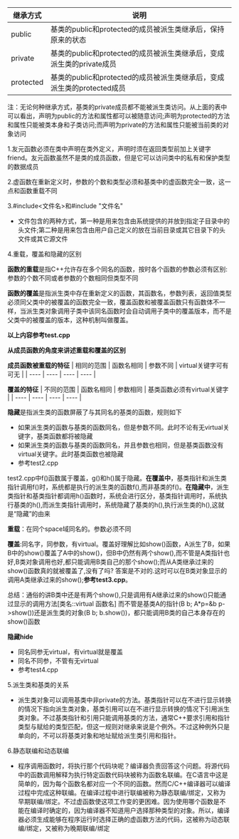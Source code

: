 | **继承方式** |  **说明**   |
|  ----       |   ----      |
| public      | 基类的public和protected的成员被派生类继承后，保持原来的状态 |
| private     | 基类的public和protected的成员被派生类继承后，变成派生类的private成员|
| protected   | 基类的public和protected的成员被派生类继承后，变成派生类的protected成员 |

注：无论何种继承方式，基类的private成员都不能被派生类访问。从上面的表中可以看出，声明为public的方法和属性都可以被随意访问;声明为protected的方法和属性只能被类本身和子类访问;而声明为private的方法和属性只能被当前类的对象访问

1.友元函数必须在类中声明在类外定义，声明时须在返回类型前加上关键字friend。友元函数虽然不是类的成员函数，但是它可以访问类中的私有和保护类型的数据成员

2.虚函数在重新定义时，参数的个数和类型必须和基类中的虚函数完全一致，这一点和函数重载不同

3.#include<文件名>和#include "文件名"
* 文件包含的两种方式，第一种是用来包含由系统提供的并放到指定子目录中的头文件;第二种是用来包含由用户自己定义的放在当前目录或其它目录下的头文件或其它源文件


4.重载，覆盖和隐藏的区别

**函数的重载**是指C++允许存在多个同名的函数，按时各个函数的参数必须有区别:参数的个数不同或者参数的个数相同但类型不同

**函数的覆盖**是指派生类中存在重新定义的函数，其函数名，参数列表，返回值类型必须同父类中的被覆盖的函数完全一致，覆盖函数和被覆盖函数只有函数体不一样，当派生类对象调用子类中该同名函数时会自动调用子类中的覆盖版本，而不是父类中的被覆盖的版本，这种机制叫做覆盖。

**以上内容参考test.cpp**

**从成员函数的角度来讲述重载和覆盖的区别**

**成员函数被重载的特征**
| 相同的范围 | 函数名相同 | 参数不同 | virtual关键字可有可无 |
| ----      | ----      |  ----   |     ----              | 



**覆盖的特征**
| 不同的范围 | 函数名相同 | 参数相同 | 基类函数必须有virtual关键字 |
| ----      | ----      |  ----   |     ----                    |


**隐藏**是指派生类的函数屏蔽了与其同名的基类的函数，规则如下
* 如果派生类的函数与基类的函数同名，但是参数不同。此时不论有无virtual关键字，基类函数都将被隐藏
* 如果派生类的函数与基类的函数同名，并且参数也相同，但是基类函数没有virtual关键字。此时基类函数也被隐藏
* 参考test2.cpp

test2.cpp中f()函数属于覆盖，g()和h()属于隐藏。**在覆盖中**，基类指针和派生类指针调用f()时，系统都是执行的派生类的函数f(),而非基类的f()。**在隐藏中**，派生类指针和基类指针都调用h()函数时，系统会进行区分，基类指针调用时，系统执行基类的h(),而派生类指针调用时，系统隐藏了基类的h(),执行派生类的h(),这就是“隐藏”的由来

**重载**：在同个space域同名的。参数必须不同

**覆盖**:同名字，同参数，有virtual。覆盖好理解比如show()函数，A派生了B，如果B中的show()覆盖了A中的show()，但B中仍然有两个show(),而不管是A类指针也好,B类对象调用也好,都只能调用B类自己的那个show();而从A类继承过来的show()函数真的就被覆盖了,没有了吗? 答案是不对的.这时可以在B类对象显示的调用A类继承过来的show();**参考test3.cpp**。

总结：通俗的讲B类中还是有两个show(),只是调用有A继承过来的show()只能通过显示的调用方法[类名::virtual 函数名] 而不管是基类A的指针(B b; A*p=&b p->show())还是派生类的对象(B b; b.show())，都只能调用B类的自己本身存在的show()函数

**隐藏hide**
* 同名同参无virtual，有virtual就是覆盖
* 同名不同参，不管有无virtual
* 参考test4.cpp

5.派生类和基类的关系
* 派生类对象可以调用基类中非private的方法。基类指针可以在不进行显示转换的情况下指向派生类对象，基类引用可以在不进行显示转换的情况下引用派生类对象。不过基类指针和引用只能调用基类的方法，通常C++要求引用和指针类型与赋给的类型匹配，但这一规则对继承来说是个例外。不过这种例外只是单向的，不可以将基类对象和地址赋给派生类引用和指针。

6.静态联编和动态联编
* 程序调用函数时，将执行那个代码块呢？编译器负责回答这个问题。将源代码中的函数调用解释为执行特定函数代码块被称为函数名联编。在C语言中这是简单的，因为每个函数名都对应一个不同的函数。然而C/C++编译器可以编译过程中完成这种联编。在编译过程中进行联编被称为静态联编/绑定，又称为早期联编/绑定。不过虚函数使这项工作变的更困难。因为使用哪个函数是不能在编译时确定的，因为编译器不知道用户选择那种类型的对象。所以，编译器必须生成能够在程序运行时选择正确的虚函数方法的代码，这被称为动态联编/绑定，又被称为晚期联编/绑定